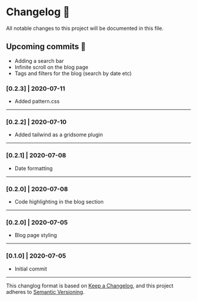 # Changelog 📝

All notable changes to this project will be documented in this file.

## Upcoming commits 🚀

- Adding a search bar
- Infinite scroll on the blog page
- Tags and filters for the blog (search by date etc)

### [0.2.3] | 2020-07-11

- Added pattern.css

---

### [0.2.2] | 2020-07-10

- Added tailwind as a gridsome plugin

---

### [0.2.1] | 2020-07-08

- Date formatting

---

### [0.2.0] | 2020-07-08

- Code highlighting in the blog section

---

### [0.2.0] | 2020-07-05

- Blog page styling

---

### [0.1.0] | 2020-07-05

- Initial commit

---

This changlog format is based on [Keep a Changelog](https://keepachangelog.com/en/1.0.0/), and this project adheres to [Semantic Versioning](https://semver.org/spec/v2.0.0.html).
